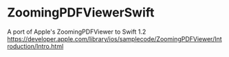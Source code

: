 # ZoomingPDFViewerSwift
A port of Apple's ZoomingPDFViewer to Swift 1.2
https://developer.apple.com/library/ios/samplecode/ZoomingPDFViewer/Introduction/Intro.html
